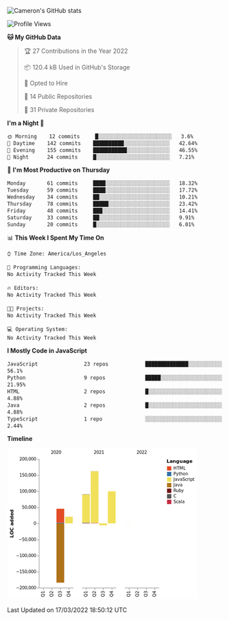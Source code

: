 ![Cameron's GitHub stats](https://github-readme-stats.vercel.app/api?username=gouldcs&show_icons=true&theme=great-gatsby&show_icons=true&count_private=true)


<!--START_SECTION:waka-->
![Profile Views](http://img.shields.io/badge/Profile%20Views-3-blue)

**🐱 My GitHub Data** 

> 🏆 27 Contributions in the Year 2022
 > 
> 📦 120.4 kB Used in GitHub's Storage 
 > 
> 💼 Opted to Hire
 > 
> 📜 14 Public Repositories 
 > 
> 🔑 31 Private Repositories  
 > 
**I'm a Night 🦉** 

```text
🌞 Morning    12 commits     █░░░░░░░░░░░░░░░░░░░░░░░░   3.6% 
🌆 Daytime    142 commits    ██████████░░░░░░░░░░░░░░░   42.64% 
🌃 Evening    155 commits    ███████████░░░░░░░░░░░░░░   46.55% 
🌙 Night      24 commits     █░░░░░░░░░░░░░░░░░░░░░░░░   7.21%

```
📅 **I'm Most Productive on Thursday** 

```text
Monday       61 commits     ████░░░░░░░░░░░░░░░░░░░░░   18.32% 
Tuesday      59 commits     ████░░░░░░░░░░░░░░░░░░░░░   17.72% 
Wednesday    34 commits     ██░░░░░░░░░░░░░░░░░░░░░░░   10.21% 
Thursday     78 commits     █████░░░░░░░░░░░░░░░░░░░░   23.42% 
Friday       48 commits     ███░░░░░░░░░░░░░░░░░░░░░░   14.41% 
Saturday     33 commits     ██░░░░░░░░░░░░░░░░░░░░░░░   9.91% 
Sunday       20 commits     █░░░░░░░░░░░░░░░░░░░░░░░░   6.01%

```


📊 **This Week I Spent My Time On** 

```text
⌚︎ Time Zone: America/Los_Angeles

💬 Programming Languages: 
No Activity Tracked This Week

🔥 Editors: 
No Activity Tracked This Week

🐱‍💻 Projects: 
No Activity Tracked This Week

💻 Operating System: 
No Activity Tracked This Week

```

**I Mostly Code in JavaScript** 

```text
JavaScript               23 repos            ██████████████░░░░░░░░░░░   56.1% 
Python                   9 repos             █████░░░░░░░░░░░░░░░░░░░░   21.95% 
HTML                     2 repos             █░░░░░░░░░░░░░░░░░░░░░░░░   4.88% 
Java                     2 repos             █░░░░░░░░░░░░░░░░░░░░░░░░   4.88% 
TypeScript               1 repo              ░░░░░░░░░░░░░░░░░░░░░░░░░   2.44%

```


**Timeline**

![Chart not found](https://raw.githubusercontent.com/gouldcs/gouldcs/main/charts/bar_graph.png) 


 Last Updated on 17/03/2022 18:50:12 UTC
<!--END_SECTION:waka-->

<!--
**gouldcs/gouldcs** is a ✨ _special_ ✨ repository because its `README.md` (this file) appears on your GitHub profile.

Here are some ideas to get you started:

- 🔭 I’m currently working on ...
- 🌱 I’m currently learning ...
- 👯 I’m looking to collaborate on ...
- 🤔 I’m looking for help with ...
- 💬 Ask me about ...
- 📫 How to reach me: ...
- 😄 Pronouns: ...
- ⚡ Fun fact: ...
-->
